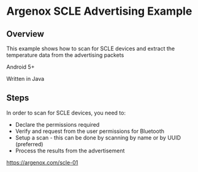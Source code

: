 # Argenox SCLE Advertising Example

## Overview
This example shows how to scan for SCLE devices
and extract the temperature data from the advertising packets

Android 5+

Written in Java


## Steps
In order to scan for SCLE devices, you need to:

* Declare the permissions required
* Verify and request from the user permissions for Bluetooth
* Setup a scan - this can be done by scanning by name or by UUID (preferred)
* Process the results from the advertisement


https://argenox.com/scle-01
